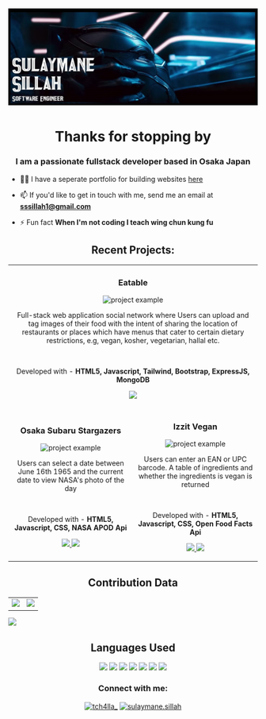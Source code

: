 # ![Header](https://github.com/Tch4lla/Tch4lla/blob/main/Github_Header.jpg)

<h1 align="center">Thanks for stopping by</h1>
<h3 align="center">I am a passionate fullstack developer based in Osaka Japan</h3>


- 👨‍💻 I have a seperate portfolio for building websites <a href="https://sulaymanesillah.netlify.app">here</a>

- 📫 If you'd like to get in touch with me, send me an email at **sssillah1@gmail.com**

- ⚡ Fun fact **When I'm not coding I teach wing chun kung fu**



<h2 align="center">Recent Projects:</h2>

<div align="center">
  <table>
    <tr>
      <td colspan="2">
          <h3 align="center">Eatable</h3>
          <p align="center">
            <img src="https://media.giphy.com/media/142YCCe29suKokApMQ/giphy.gif" alt="project example" width="100%"/>
            <p align="center">
               Full-stack web application social network where Users can upload and tag images of their food with the intent of sharing the location of restaurants or places which have menus that cater to certain dietary restrictions, e.g, vegan, kosher, vegetarian, hallal etc. 
            </p>
          <br>
          <p align="center"> Developed with - <strong> HTML5, Javascript, Tailwind, Bootstrap, ExpressJS, MongoDB</strong><p>
            <p align="center">
              <a href="https://github.com/Tch4lla/Eatable/" target="_blank">
              <img src="https://img.shields.io/badge/Code-lightgrey?style=for-the-badge&logo=github"/>
              </a>  
            </p>
          </p>
        </td>
    </tr>
    <tr>
        <td width="50%">
          <h3 align="center">Osaka Subaru Stargazers</h3>
          <p align="center">
            <img src="https://media.giphy.com/media/RNxI88WtHRLGR7zDyP/giphy.gif" alt="project example" width="100%"/>
            <p align="center">
              Users can select a date between June 16th 1965 and the current date to view NASA's photo of the day
            </p>
          <br>
          <p align="center"> Developed with - <strong> HTML5, Javascript, CSS, NASA APOD Api</strong><p>
          <p align="center">
          <a href="https://github.com/Tch4lla/Osaka_Subaru" target="_blank">
          <img src="https://img.shields.io/badge/Code-lightgrey?style=for-the-badge&logo=github"/>
          </a>  
          <a href="https://osakasubaru.netlify.app/" target="_blank">
          <img src="https://img.shields.io/badge/-website-green?style=for-the-badge&color=005da8"/>
          </a>
          </p>
          </p>
        </td>
        <td width="50%">
          <h3 align="center">Izzit Vegan</h3>
          <p align="center">
            <a href"https://izzit.netlify.app/"><img src="https://media.giphy.com/media/eRGBx0qZUT00PrKfDT/giphy.gif" alt="project example"/></a>
            <p align="center">
             Users can enter an EAN or UPC barcode. A table of ingredients and whether the ingredients is vegan is returned
            </p>
            <br>
            <p align="center">Developed with - <strong> HTML5, Javascript, CSS, Open Food Facts Api</strong><p>
            <p align="center">
            <a href="https://github.com/Tch4lla/Izzit_vegan" target="_blank">
            <img src="https://img.shields.io/badge/Code-lightgrey?style=for-the-badge&logo=github"/>
            </a>  
            <a href="https://izzit.netlify.app/" target="_blank">
            <img src="https://img.shields.io/badge/-website-green?style=for-the-badge&color=005da8"/>
            </a>
            </p>
            </p>
        </td>
      </tr>
  </table>
</div>

  <!--Analytics & Data-->
<h2 align="center">Contribution Data</h2>
<div align="center">
<table>
<tr>
<td width="50%">
<img src="http://github-readme-streak-stats.herokuapp.com?user=Tch4lla&hide_border=true&background=FFFFFF00&fire=0AA9FF&currStreakLabel=0AA9FF&ring=006fc9&currStreakNum=00AEFF&sideNums=0AA9FF&sideLabels=0AA9FF&dates=999c9e&stroke=E0E0E04E">
</td>
<td width="50%">
<img width="100%" src="https://github-readme-stats.vercel.app/api?username=Tch4lla&bg_color=FFFFFF00&hide_border=true&text_color=005da8&title_color=1288ff&include_all_commits=true&count_private=true">
</table>
</div>
<img src="https://activity-graph.herokuapp.com/graph?username=Tch4lla&bg_color=FFFFFF00&color=0aa9ff&line=1288ff&point=26acff&hide_border=true&title_color=">
<h2 align="center">Languages Used</h2>
<p align="center">
<img src="https://img.shields.io/badge/HTML5-005da8?style=for-the-badge&logo=html5&logoColor=white" height=25>
<img src="https://img.shields.io/badge/CSS3-005da8?style=for-the-badge&logo=css3&logoColor=white" height=25>
<img src="https://img.shields.io/badge/JavaScript-005da8?style=for-the-badge&logo=javascript&logoColor=F7DF1E" height=25>
<img src="https://img.shields.io/badge/Node.js-005da8?style=for-the-badge&logo=nodedotjs&logoColor=white" height=25>
<img src="https://img.shields.io/badge/React-005da8?style=for-the-badge&logo=react&logoColor=61DAFB" height=25>
<img src="https://img.shields.io/badge/MongoDB-005da8?style=for-the-badge&logo=mongodb&logoColor=white" height=25>
<img src="https://img.shields.io/badge/GIT-005da8?style=for-the-badge&logo=git&logoColor=white" height=25>
</p>


<h3 align="center">Connect with me:</h3>
<p align="center">
<a href="https://twitter.com/tch4lla_" target="blank"><img align="center" src="https://raw.githubusercontent.com/rahuldkjain/github-profile-readme-generator/master/src/images/icons/Social/twitter.svg" alt="tch4lla_" height="30" width="40" /></a>
<a href="https://linkedin.com/in/sulaymane.sillah" target="blank"><img align="center" src="https://raw.githubusercontent.com/rahuldkjain/github-profile-readme-generator/master/src/images/icons/Social/linked-in-alt.svg" alt="sulaymane.sillah" height="30" width="40" /></a>
</p>
